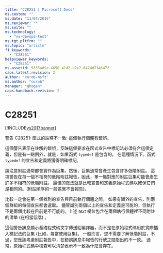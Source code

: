 ```yaml
---
title: "C28251 | Microsoft Docs"
ms.custom: ""
ms.date: "11/04/2016"
ms.reviewer: ""
ms.suite: ""
ms.technology: 
  - "vs-devops-test"
ms.tgt_pltfrm: ""
ms.topic: "article"
f1_keywords: 
  - "C28251"
helpviewer_keywords: 
  - "C28251"
ms.assetid: 9335ad9a-4650-41d2-a2c2-0474d7346472
caps.latest.revision: 2
author: "corob-msft"
ms.author: "corob"
manager: "ghogen"
caps.handback.revision: 2
---
```

# C28251
[!INCLUDE[vs2017banner](../code-quality/includes/vs2017banner.md)]

警告 C28251: 函式的註釋不一致: 這個執行個體有錯誤。  
  
 這個警告表示在註解的錯誤，反映這個要求在函式宣告中標記法必須符合這個定義，但是有一點例外，就是，如果函式 `typedef` 是包含的。  在這種情況下，函式 `typedef` 的宣告和定義將獲得明確標記。  
  
 請注意附註通常都會實作為巨集，然後，巨集通常會產生包含許多低階附註。  這項警告在每一個不相符的低階附註報告，因此，單一無對應的附註巨集可能會產生許多不相符的低階附註。  最佳的做法就是比較宣告和定義原始程式碼以確保它們是相同的。\(附註順序的一般差異不會報告\)。  
  
 比較一定會在第一個找到的宣告與目前執行個體之間。  如果有額外的宣告，則兩個群組的每個宣告都會選取。  儘管識別兩個以上的宣告和定義是可能的，但執行不是兩個比較在目前是不可能的。上述 *text* 欄位包含在兩個執行個體裡不同附註的清單 \(在相當低階\) 。  
  
 這個警告訊息顯示基礎程式碼文字傳送給編譯器，而不是在原始程式碼用於實際插入標記法的巨集 \(比如，每當使用巨集\)。  一般而言，您不需要了解低階附註，不過，您應該考慮附註報告中，在錯誤訊息中報告的行號之間指出的不一致。  通常，原始程式碼中檢查可以清楚表示不一致為什麼會存在。